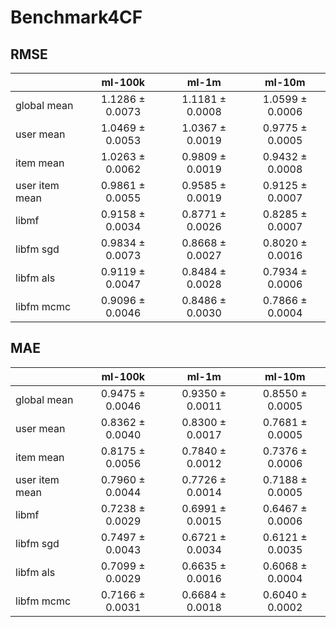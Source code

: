 # Benchmark4CF

## RMSE
||ml-100k|ml-1m|ml-10m|
|:----|:----:|:----:|:----:|
|global mean|1.1286 $\pm$ 0.0073|1.1181 $\pm$ 0.0008|1.0599 $\pm$ 0.0006|
|user mean|1.0469 $\pm$ 0.0053|1.0367 $\pm$ 0.0019|0.9775 $\pm$ 0.0005|
|item mean|1.0263 $\pm$ 0.0062|0.9809 $\pm$ 0.0019|0.9432 $\pm$ 0.0008|
|user item mean|0.9861 $\pm$ 0.0055|0.9585 $\pm$ 0.0019|0.9125 $\pm$ 0.0007|
|libmf|0.9158 $\pm$ 0.0034|0.8771 $\pm$ 0.0026|0.8285 $\pm$ 0.0007|
|libfm sgd|0.9834 $\pm$ 0.0073|0.8668 $\pm$ 0.0027|0.8020 $\pm$ 0.0016|
|libfm als|0.9119 $\pm$ 0.0047|0.8484 $\pm$ 0.0028|0.7934 $\pm$ 0.0006|
|libfm mcmc|0.9096 $\pm$ 0.0046|0.8486 $\pm$ 0.0030|0.7866 $\pm$ 0.0004|

## MAE
||ml-100k|ml-1m|ml-10m|
|:----|:----:|:----:|:----:|
|global mean|0.9475 $\pm$ 0.0046|0.9350 $\pm$ 0.0011|0.8550 $\pm$ 0.0005|
|user mean|0.8362 $\pm$ 0.0040|0.8300 $\pm$ 0.0017|0.7681 $\pm$ 0.0005|
|item mean|0.8175 $\pm$ 0.0056|0.7840 $\pm$ 0.0012|0.7376 $\pm$ 0.0006|
|user item mean|0.7960 $\pm$ 0.0044|0.7726 $\pm$ 0.0014|0.7188 $\pm$ 0.0005|
|libmf|0.7238 $\pm$ 0.0029|0.6991 $\pm$ 0.0015|0.6467 $\pm$ 0.0006|
|libfm sgd|0.7497 $\pm$ 0.0043|0.6721 $\pm$ 0.0034|0.6121 $\pm$ 0.0035|
|libfm als|0.7099 $\pm$ 0.0029|0.6635 $\pm$ 0.0016|0.6068 $\pm$ 0.0004|
|libfm mcmc|0.7166 $\pm$ 0.0031|0.6684 $\pm$ 0.0018|0.6040 $\pm$ 0.0002|

